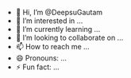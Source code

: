 - 👋 Hi, I’m @DeepsuGautam
- 👀 I’m interested in ...
- 🌱 I’m currently learning ...
- 💞️ I’m looking to collaborate on ...
- 📫 How to reach me ...
- 😄 Pronouns: ...
- ⚡ Fun fact: ...

<!---
DeepsuGautam/DeepsuGautam is a ✨ special ✨ repository because its `README.md` (this file) appears on your GitHub profile.
You can click the Preview link to take a look at your changes.
--->
